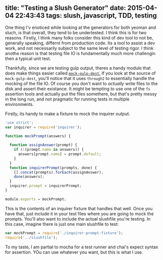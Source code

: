 title: "Testing a Slush Generator"
date: 2015-04-04 22:43:43
tags: slush, javascript, TDD, testing
---


One thing I'v enoticed while looking at the generators for both yeoman and sluch, is that overall, they tend to be undertested. I think this is for two reasons. Firstly, I think many folks consider this kind of dev tool to not be, generally speaking, differnt from production code. Its a tool to assist a dev work, and not necessarily subject to the same level of testing rigor. I think anothe reason is that testing file IO is fundamentally much more challengin then a typical unit test.

Thankfully, since we are testing gulp output, theres a handy module that does make things easier called [`mock-gulp-dest`.](https://github.com/slushjs/mock-gulp-dest) If you look at the source of `mock-gulp-dest`, you'll notice that it uses `through2` to essentially handle the mocking of the file IO. Of course you don't want to *actually* write files to the disk and assert their existance. It might be tempting to use one of the `fs` assertion tools and actually put the files somethere, but that's pretty messy in the long run, and not pragmatic for running tests in multiple environments.

Firstly, its handy to make a fixture to mock the inquirer output. 

```js
'use strict';
var inquirer = require('inquirer');

function mockPrompt(answers) {
  
  function assignAnswer(prompt) {
    if (!(prompt.name in answers)) {
      answers[prompt.name] = prompt.default;
    }
  }
  function inquirerPrompt(prompts, done) {
    [].concat(prompts).forEach(assignAnswer);
    done(answers);
  }
  inquirer.prompt = inquirerPrompt;
}

module.exports = mockPrompt;
```


This is the contents of an inquirer fixture that handles that well. Once you have that, just include it in your test files where you are going to mock the prompts. You'll also want to include the actual slushfile you're testing. In this case, imagine there is just one main slushfile to test:

```js
var mockPrompt = require('./inquirer-prompt-fixture');
require('../slushfile');
```


To my taste, I am partial to mocha for a test runner and chai's expect syntax for assertion. YOu can use whatever you want, but this is what I use.




